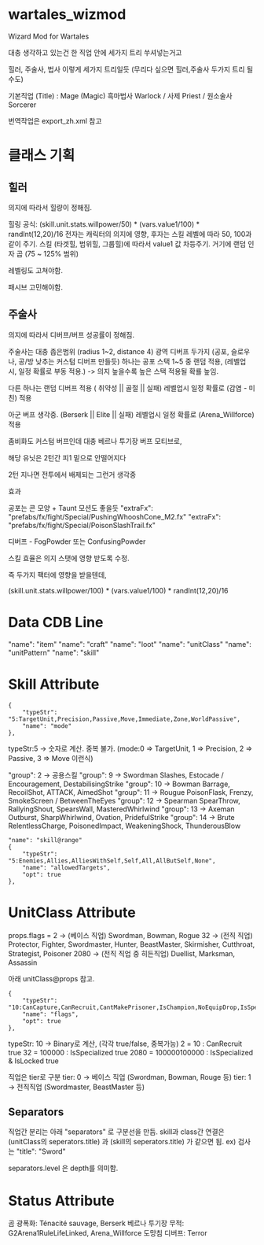 # wartales_wizmod
Wizard Mod for Wartales

대충 생각하고 있는건 한 직업 안에 세가지 트리 쑤셔넣는거고

힐러, 주술사, 법사 이렇게 세가지 트리일듯 (무리다 싶으면 힐러,주술사 두가지 트리 될수도)

기본직업 (Title) : Mage (Magic)
흑마법사 Warlock / 사제 Priest / 원소술사 Sorcerer

번역작업은 export_zh.xml 참고



# 클래스 기획
## 힐러

의지에 따라서 힐량이 정해짐.

힐링 공식: (skill.unit.stats.willpower/50) * (vars.value1/100) * randInt(12,20)/16
전자는 캐릭터의 의지에 영향, 후자는 스킬 레벨에 따라 50, 100과 같이 주기.
스킬 (타겟힐, 범위힐, 그룹힐)에 따라서 value1 값 차등주기.
거기에 랜덤 인자 곱 (75 ~ 125% 범위)

레벨링도 고쳐야함.

패시브 고민해야함.


## 주술사

의지에 따라서 디버프/버프 성공률이 정해짐.

주술사는 대충 좁은범위 (radius 1~2, distance 4) 광역 디버프 두가지 (공포, 슬로우나, 공/방 낮추는 커스텀 디버프 만들듯)
하나는 공포 스택 1~5 중 랜덤 적용, (레벨업 시, 일정 확률로 부동 적용.)
-> 의지 높을수록 높은 스택 적용될 확룔 높임.

다른 하나는 랜덤 디버프 적용
( 취약성 || 골절 || 실패)
레벨업시 일정 확률로 (감염 - 미친) 적용


아군 버프 생각중.
(Berserk || Elite || 실패)
레벨업시 일정 확률로 (Arena_Willforce) 적용

좀비화도 커스텀 버프인데 대충 베르나 투기장 버프 모티브로,

해당 유닛은 2턴간 피1 밑으로 안떨어지다

2턴 지나면 전투에서 배제되는 그런거 생각중


효과

공포는 콘 모양 + Taunt 모션도 좋을듯
"extraFx": "prefabs/fx/fight/Special/PushingWhooshCone_M2.fx"
"extraFx": "prefabs/fx/fight/Special/PoisonSlashTrail.fx"

디버프 - FogPowder 또는 ConfusingPowder


스킬 효율은 의지 스탯에 영향 받도록 수정.

즉 두가지 팩터에 영향을 받을텐데,

(skill.unit.stats.willpower/100) * (vars.value1/100) * randInt(12,20)/16



# Data CDB Line
"name": "item"
"name": "craft"
"name": "loot"
"name": "unitClass"
"name": "unitPattern"
"name": "skill"



# Skill Attribute
```
{
    "typeStr": "5:TargetUnit,Precision,Passive,Move,Immediate,Zone,WorldPassive",
    "name": "mode"
},
```
typeStr:5 -> 숫자로 계산. 중복 불가. (mode:0 => TargetUnit, 1 => Precision, 2 => Passive, 3 => Move 이런식)

"group": 2 -> 공용스킬
"group": 9 -> Swordman
    Slashes, Estocade / Encouragement, DestabilisingStrike
"group": 10 -> Bowman
    Barrage, RecoilShot, ATTACK, AimedShot
"group": 11 -> Rougue
    PoisonFlask, Frenzy, SmokeScreen / BetweenTheEyes
"group": 12 -> Spearman
    SpearThrow, RallyingShout, SpearsWall, MasteredWhirlwind
"group": 13 -> Axeman
    Outburst, SharpWhirlwind, Ovation, PridefulStrike
"group": 14 -> Brute
    RelentlessCharge, PoisonedImpact, WeakeningShock, ThunderousBlow

```
"name": "skill@range"
{
    "typeStr": "5:Enemies,Allies,AlliesWithSelf,Self,All,AllButSelf,None",
    "name": "allowedTargets",
    "opt": true
},
```


# UnitClass Attribute
props.flags = 2 -> (베이스 직업) Swordman, Bowman, Rogue
32 -> (전직 직업) Protector, Fighter, Swordmaster, Hunter, BeastMaster, Skirmisher, Cutthroat, Strategist, Poisoner
2080 -> (전직 직업 중 히든직업) Duellist,  Marksman, Assassin

아래 unitClass@props 참고.
```
{
    "typeStr": "10:CanCapture,CanRecruit,CantMakePrisoner,IsChampion,NoEquipDrop,IsSpecialized,IsReserve,ForceDropWeapon,BattleNotCount,CantSurround,LockRotation,IsLocked,HasVisualVariants,GhostUnit,NoWeapon,Plagued,CanTransport,NoPunch,PreventSkilled,ArenaChampion,PreventRenfort",
    "name": "flags",
    "opt": true
},
```
typeStr: 10 -> Binary로 계산, (각각 true/false, 중복가능)
2 = 10 : CanRecruit true
32 = 100000 : IsSpecialized true
2080 = 100000100000 : IsSpecialized & IsLocked true

직업은 tier로 구분
tier: 0 -> 베이스 직업 (Swordman, Bowman, Rouge 등)
tier: 1 -> 전직직업 (Swordmaster, BeastMaster 등)

## Separators
직업간 분리는 아래 "separators" 로 구분선을 만듬.
skill과 class간 연결은 (unitClass의 seperators.title) 과 (skill의 seperators.title) 가 같으면 됨.
ex) 검사는 "title": "Sword"

separators.level 은 depth를 의미함.



# Status Attribute
곰 광폭화: Ténacité sauvage, Berserk
베르나 투기장 무적: G2Arena1RuleLifeLinked, Arena_Willforce
도망침 디버프: Terror